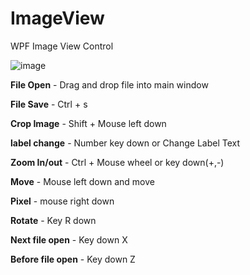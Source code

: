 # ImageView
WPF Image View Control

![image](https://user-images.githubusercontent.com/7111800/109504578-0aa7d900-7adf-11eb-87b2-61b94f18879f.png)

**File Open** - Drag and drop file into main window

**File Save** - Ctrl + s

**Crop Image** - Shift + Mouse left down

**label change** - Number key down or Change Label Text

**Zoom In/out** - Ctrl + Mouse wheel or key down(+,-)

**Move** - Mouse left down and move

**Pixel** - mouse right down  

**Rotate** - Key R down

**Next file open** - Key down X

**Before file open** - Key down Z
